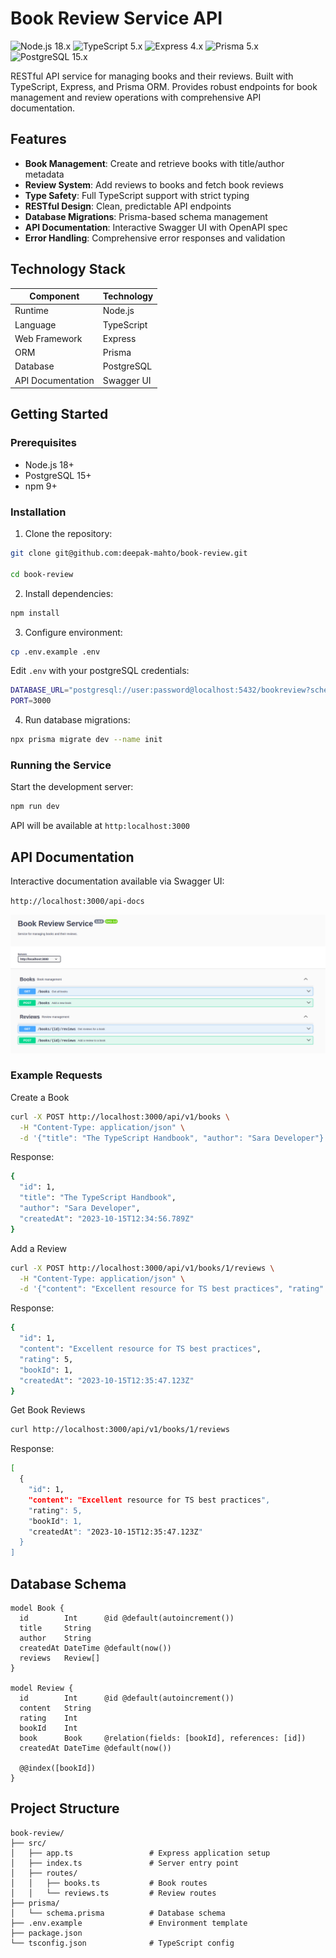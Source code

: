 # Book Review Service API

![Node.js 18.x](https://img.shields.io/badge/Node.js-18.x-green)
![TypeScript 5.x](https://img.shields.io/badge/TypeScript-5.x-blue)
![Express 4.x](https://img.shields.io/badge/Express-4.x-lightgrey)
![Prisma 5.x](https://img.shields.io/badge/Prisma-5.x-darkblue)
![PostgreSQL 15.x](https://img.shields.io/badge/PostgreSQL-15.x-blue)

RESTful API service for managing books and their reviews. Built with TypeScript, Express, and Prisma ORM. Provides robust endpoints for book management and review operations with comprehensive API documentation.

## Features

- **Book Management**: Create and retrieve books with title/author metadata
- **Review System**: Add reviews to books and fetch book reviews
- **Type Safety**: Full TypeScript support with strict typing
- **RESTful Design**: Clean, predictable API endpoints
- **Database Migrations**: Prisma-based schema management
- **API Documentation**: Interactive Swagger UI with OpenAPI spec
- **Error Handling**: Comprehensive error responses and validation

## Technology Stack

| Component         | Technology |
| ----------------- | ---------- |
| Runtime           | Node.js    |
| Language          | TypeScript |
| Web Framework     | Express    |
| ORM               | Prisma     |
| Database          | PostgreSQL |
| API Documentation | Swagger UI |

## Getting Started

### Prerequisites

- Node.js 18+
- PostgreSQL 15+
- npm 9+

### Installation

1. Clone the repository:

```bash
git clone git@github.com:deepak-mahto/book-review.git

cd book-review
```

2. Install dependencies:

```bash
npm install
```

3. Configure environment:

```bash
cp .env.example .env
```

Edit `.env` with your postgreSQL credentials:

```bash
DATABASE_URL="postgresql://user:password@localhost:5432/bookreview?schema=public"
PORT=3000
```

4. Run database migrations:

```bash
npx prisma migrate dev --name init
```

### Running the Service

Start the development server:

```bash
npm run dev
```

API will be available at `http:localhost:3000`

## API Documentation

Interactive documentation available via Swagger UI:

`http://localhost:3000/api-docs`

![Screenshot of swagger UI](./img/book-review-service.png)

### Example Requests

Create a Book

```bash
curl -X POST http://localhost:3000/api/v1/books \
  -H "Content-Type: application/json" \
  -d '{"title": "The TypeScript Handbook", "author": "Sara Developer"}'
```

Response:

```bash
{
  "id": 1,
  "title": "The TypeScript Handbook",
  "author": "Sara Developer",
  "createdAt": "2023-10-15T12:34:56.789Z"
}
```

Add a Review

```bash
curl -X POST http://localhost:3000/api/v1/books/1/reviews \
  -H "Content-Type: application/json" \
  -d '{"content": "Excellent resource for TS best practices", "rating": 5}'
```

Response:

```bash
{
  "id": 1,
  "content": "Excellent resource for TS best practices",
  "rating": 5,
  "bookId": 1,
  "createdAt": "2023-10-15T12:35:47.123Z"
}
```

Get Book Reviews

```bash
curl http://localhost:3000/api/v1/books/1/reviews
```

Response:

```bash
[
  {
    "id": 1,
    "content": "Excellent resource for TS best practices",
    "rating": 5,
    "bookId": 1,
    "createdAt": "2023-10-15T12:35:47.123Z"
  }
]
```

## Database Schema

```prisma
model Book {
  id        Int      @id @default(autoincrement())
  title     String
  author    String
  createdAt DateTime @default(now())
  reviews   Review[]
}

model Review {
  id        Int      @id @default(autoincrement())
  content   String
  rating    Int
  bookId    Int
  book      Book     @relation(fields: [bookId], references: [id])
  createdAt DateTime @default(now())

  @@index([bookId])
}
```

## Project Structure

```text
book-review/
├── src/
│   ├── app.ts                 # Express application setup
│   ├── index.ts               # Server entry point
│   ├── routes/
│   │   ├── books.ts           # Book routes
│   │   └── reviews.ts         # Review routes
├── prisma/
│   └── schema.prisma          # Database schema
├── .env.example               # Environment template
├── package.json
└── tsconfig.json              # TypeScript config
```
